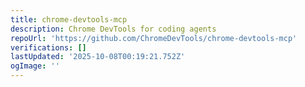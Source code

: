 ```yaml
---
title: chrome-devtools-mcp
description: Chrome DevTools for coding agents
repoUrl: 'https://github.com/ChromeDevTools/chrome-devtools-mcp'
verifications: []
lastUpdated: '2025-10-08T00:19:21.752Z'
ogImage: ''
---
```


